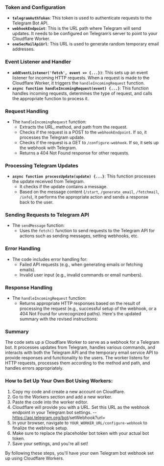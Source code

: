 ### Token and Configuration

- **`telegramAuthToken`**: This token is used to authenticate requests to the Telegram Bot API.
- **`webhookEndpoint`**: This is the URL path where Telegram will send updates. It needs to be configured on Telegram’s server to point to your Cloudflare Worker.
- **`oneSecMailApiUrl`**: This URL is used to generate random temporary email addresses.

### Event Listener and Handler

- **`addEventListener('fetch', event => {...})`**: This sets up an event listener for incoming HTTP requests. When a request is made to the Cloudflare Worker, it triggers the `handleIncomingRequest` function.
- **`async function handleIncomingRequest(event) {...}`**: This function handles incoming requests, determines the type of request, and calls the appropriate function to process it.

### Request Handling

- The `handleIncomingRequest` function:
  - Extracts the URL, method, and path from the request.
  - Checks if the request is a POST to the `webhookEndpoint`. If so, it processes the Telegram update.
  - Checks if the request is a GET to `/configure-webhook`. If so, it sets up the webhook with Telegram.
  - Returns a 404 Not Found response for other requests.

### Processing Telegram Updates

- **`async function processUpdate(update) {...}`**: This function processes the update received from Telegram.
  - It checks if the update contains a message.
  - Based on the message content (`/start`, `/generate_email`, `/fetchmail`, `/info`), it performs the appropriate action and sends a response back to the user.

### Sending Requests to Telegram API

- The `sendMessage` function:
  - Uses the `fetch()` function to send requests to the Telegram API for actions such as sending messages, setting webhooks, etc.

### Error Handling

- The code includes error handling for:
  - Failed API requests (e.g., when generating emails or fetching emails).
  - Invalid user input (e.g., invalid commands or email numbers).

### Response Handling

- The `handleIncomingRequest` function:
  - Returns appropriate HTTP responses based on the result of processing the request (e.g., successful setup of the webhook, or a 404 Not Found for unrecognized paths).
Here's the updated summary with the revised instructions:

### Summary

The code sets up a Cloudflare Worker to serve as a webhook for a Telegram bot. It processes updates from Telegram, handles various commands, and interacts with both the Telegram API and the temporary email service API to provide responses and functionality to the users. The worker listens for HTTP requests, processes them according to the method and path, and handles errors appropriately.

### How to Set Up Your Own Bot Using Workers:

1. Copy my code and create a new account on Cloudflare.
2. Go to the Workers section and add a new worker.
3. Paste the code into the worker editor.
4. Cloudflare will provide you with a URL. Set this URL as the webhook endpoint in your Telegram bot settings. --https://api.telegram.org/bot<YourBotToken>/setWebhook?url=<YourWorkerURL>
5. In your browser, navigate to `YOUR_WORKER_URL/configure-webhook` to finalize the webhook setup.
6. Make sure to replace the placeholder bot token with your actual bot token.
7. Save your settings, and you're all set!

By following these steps, you'll have your own Telegram bot webhook set up using Cloudflare Workers.
